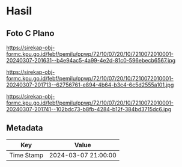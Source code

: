 # Hasil

## Foto C Plano

https://sirekap-obj-formc.kpu.go.id/febf/pemilu/ppwp/72/10/07/20/10/7210072010001-20240307-201631--b4e94ac5-4a99-4e2d-81c0-596ebecb6567.jpg

https://sirekap-obj-formc.kpu.go.id/febf/pemilu/ppwp/72/10/07/20/10/7210072010001-20240307-201713--62756761-e894-4b64-b3c4-6c5d2555a101.jpg

https://sirekap-obj-formc.kpu.go.id/febf/pemilu/ppwp/72/10/07/20/10/7210072010001-20240307-201741--102bdc73-b8fb-4284-b12f-384bd3715dc6.jpg


## Metadata

| Key        | Value               |
| ---------- | ------------------- |
| Time Stamp | 2024-03-07 21:00:00 |



